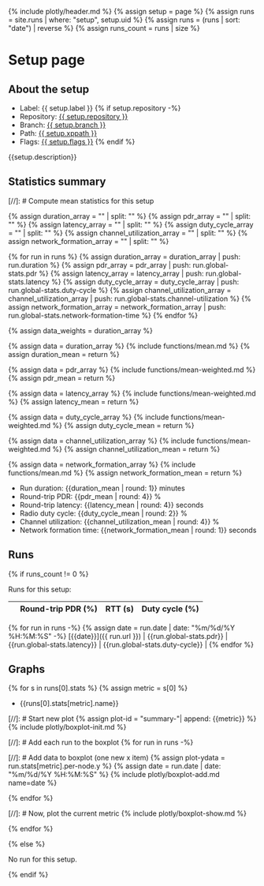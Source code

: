 {% include plotly/header.md %}
{% assign setup = page %}
{% assign runs = site.runs | where: "setup", setup.uid %}
{% assign runs = (runs | sort: "date") | reverse %}
{% assign runs_count = runs | size %}

# Setup page

## About the setup

* Label: {{ setup.label }}
{% if setup.repository -%}
* Repository: [{{ setup.repository }}](https://github.com/{{setup.repository}})
* Branch: [{{ setup.branch }}](https://github.com/{{setup.repository}}/tree/{{setup.branch}})
* Path: [{{ setup.xppath }}](https://github.com/{{setup.repository}}/tree/{{setup.branch}}/{{setup.xppath}})
* Flags: [{{ setup.flags }}](https://github.com/{{setup.repository}}/tree/{{setup.branch}}/{{setup.xppath}}/Makefile)
{% endif %}

{{setup.description}}

## Statistics summary

[//]: # Compute mean statistics for this setup

{% assign duration_array = "" | split: "" %}
{% assign pdr_array = "" | split: "" %}
{% assign latency_array = "" | split: "" %}
{% assign duty_cycle_array = "" | split: "" %}
{% assign channel_utilization_array = "" | split: "" %}
{% assign network_formation_array = "" | split: "" %}

{% for run in runs %}
{% assign duration_array = duration_array | push: run.duration %}
{% assign pdr_array = pdr_array | push: run.global-stats.pdr %}
{% assign latency_array = latency_array | push: run.global-stats.latency %}
{% assign duty_cycle_array = duty_cycle_array | push: run.global-stats.duty-cycle %}
{% assign channel_utilization_array = channel_utilization_array | push: run.global-stats.channel-utilization %}
{% assign network_formation_array = network_formation_array | push: run.global-stats.network-formation-time %}
{% endfor %}

{% assign data_weights = duration_array %}

{% assign data = duration_array %}
{% include functions/mean.md %}
{% assign duration_mean = return %}

{% assign data = pdr_array %}
{% include functions/mean-weighted.md %}
{% assign pdr_mean = return %}

{% assign data = latency_array %}
{% include functions/mean-weighted.md %}
{% assign latency_mean = return %}

{% assign data = duty_cycle_array %}
{% include functions/mean-weighted.md %}
{% assign duty_cycle_mean = return %}

{% assign data = channel_utilization_array %}
{% include functions/mean-weighted.md %}
{% assign channel_utilization_mean = return %}

{% assign data = network_formation_array %}
{% include functions/mean.md %}
{% assign network_formation_mean = return %}

* Run duration: {{duration_mean | round: 1}} minutes
* Round-trip PDR: {{pdr_mean | round: 4}} %
* Round-trip latency: {{latency_mean | round: 4}} seconds
* Radio duty cycle: {{duty_cycle_mean | round: 2}} %
* Channel utilization: {{channel_utilization_mean | round: 4}} %
* Network formation time: {{network_formation_mean | round: 1}} seconds

## Runs

{% if runs_count != 0 %}

Runs for this setup:

|  | Round-trip PDR (%) | RTT (s) | Duty cycle (%) |
| --- | ---: | ---: | ---:  |
{% for run in runs -%}
{% assign date = run.date | date: "%m/%d/%Y %H:%M:%S" -%}
[{{date}}]({{ run.url }}) | {{run.global-stats.pdr}} | {{run.global-stats.latency}} | {{run.global-stats.duty-cycle}} |
{% endfor %}

## Graphs

{% for s in runs[0].stats %}
{% assign metric = s[0] %}
* {{runs[0].stats[metric].name}}

[//]: # Start new plot
{% assign plot-id = "summary-"| append: {{metric}} %}
{% include plotly/boxplot-init.md %}

[//]: # Add each run to the boxplot
{% for run in runs -%}

[//]: # Add data to boxplot (one new x item)
{% assign plot-ydata = run.stats[metric].per-node.y %}
{% assign date = run.date | date: "%m/%d/%Y %H:%M:%S" %}
{% include plotly/boxplot-add.md name=date %}

{% endfor %}

[//]: # Now, plot the current metric
{% include plotly/boxplot-show.md %}

{% endfor %}

{% else %}

No run for this setup.

{% endif %}
